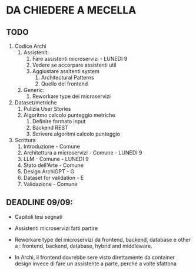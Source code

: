 # DA CHIEDERE A MECELLA



## TODO

1) Codice Archi
   1) Assistenit:
      1) Fare assistenti microservizi - LUNEDI 9
      2) Vedere se accorpare assistenti util
      3) Aggiustare assitenti system
         1) Architectural Patterns
         2) Quello del frontend
   2) Generic:
      1) Reworkare type dei microservizi
2) Dataset/metriche
   1) Pulizia User Stories
   2) Algoritmo calcolo punteggio metriche
      1) Definire formato input
      2) Backend REST
      3) Scrivere algoritmi calcolo punteggio
3) Scrittura
   1) Introduzione - Comune
   2) Architettura a microservizi - Comune - LUNEDI 9
   3) LLM - Comune - LUNEDI 9
   4) Stato dell'Arte - Comune
   5) Design ArchiGPT - G
   6) Dataset for validation - E
   7) Validazione - Comune
   
## DEADLINE 09/09:
- Capitoli tesi segnati
- Assistenti microservizi fatti partire


- Reworkare type dei microservizi da frontend, backend, database e other a : frontend, backend, database, hybrid and middleware.
- In Archi, il frontend dovrebbe sere visto direttamente da container design invece di fare un assistente a parte, perché a volte sfattona

